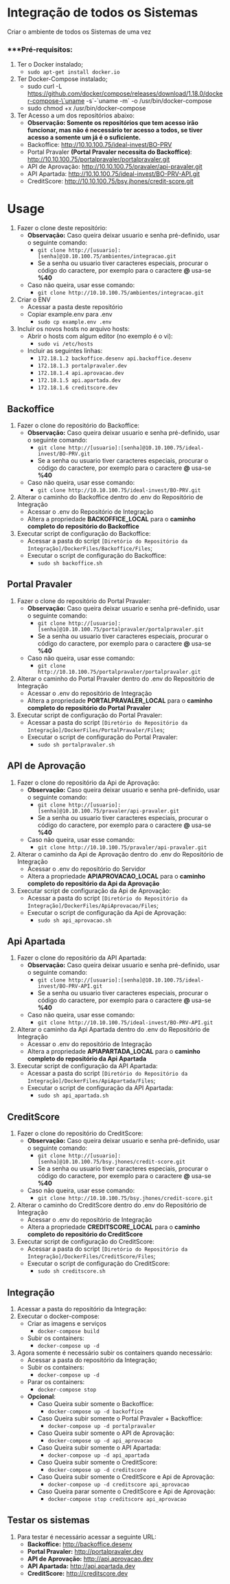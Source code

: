 # Integração de todos os Sistemas

Criar o ambiente de todos os Sistemas de uma vez

### ***Pré-requisitos:

1. Ter o Docker instalado;
    * `sudo apt-get install docker.io`
2. Ter Docker-Compose instalado;
    * sudo curl -L https://github.com/docker/compose/releases/download/1.18.0/docker-compose-\`uname -s\`-\`uname -m\` -o /usr/bin/docker-compose
    * sudo chmod +x /usr/bin/docker-compose
3. Ter Acesso a um dos repositórios abaixo:
    * **Observação: Somente os repositórios que tem acesso irão funcionar, mas não é necessário ter acesso a todos, se tiver acesso a somente um já é o suficiente.**
    * Backoffice: http://10.10.100.75/ideal-invest/BO-PRV
    * Portal Pravaler **(Portal Pravaler necessita do Backoffice)**: http://10.10.100.75/portalpravaler/portalpravaler.git 
    * API de Aprovação: http://10.10.100.75/pravaler/api-pravaler.git
    * API Apartada: http://10.10.100.75/ideal-invest/BO-PRV-API.git
    * CreditScore: http://10.10.100.75/bsy.jhones/credit-score.git

# Usage

1. Fazer o clone deste repositório:
    * **Observação:** Caso queira deixar usuario e senha pré-definido, 
    usar o seguinte comando:
         * `git clone http://[usuario]:[senha]@10.10.100.75/ambientes/integracao.git`
         * Se a senha ou usuario tiver caracteres especiais, 
         procurar o código do caractere, 
         por exemplo para o caractere **@** usa-se **%40**
    * Caso não queira, usar esse comando:     
        * `git clone http://10.10.100.75/ambientes/integracao.git`
2. Criar o ENV
    * Acessar a pasta deste repositório 
    * Copiar example.env para .env
        * `sudo cp example.env .env`
3. Incluir os novos hosts no arquivo hosts:
    * Abrir o hosts com algum editor (no exemplo é o vi):
        * `sudo vi /etc/hosts`
    * Incluir as seguintes linhas:
        * `172.18.1.2 backoffice.desenv api.backoffice.desenv`
        * `172.18.1.3 portalpravaler.dev`
        * `172.18.1.4 api.aprovacao.dev`
        * `172.18.1.5 api.apartada.dev`
        * `172.18.1.6 creditscore.dev`

## Backoffice
1. Fazer o clone do repositório do Backoffice:
    * **Observação:** Caso queira deixar usuario e senha pré-definido, 
    usar o seguinte comando:
         * `git clone http://[usuario]:[senha]@10.10.100.75/ideal-invest/BO-PRV.git`
         * Se a senha ou usuario tiver caracteres especiais, 
         procurar o código do caractere, 
         por exemplo para o caractere **@** usa-se **%40**
    * Caso não queira, usar esse comando:     
        * `git clone http://10.10.100.75/ideal-invest/BO-PRV.git`
2. Alterar o caminho do Backoffice dentro do .env do Repositório de Integração
    * Acessar o .env do Repositório de Integração
    * Altera a propriedade **BACKOFFICE_LOCAL** para o **caminho completo do repositório do Backoffice**
3. Executar script de configuração do Backoffice:
    * Acessar a pasta do script `[Diretório do Repositório da Integração]/DockerFiles/Backoffice/Files`;
    * Executar o script de configuração do Backoffice:
        * `sudo sh backoffice.sh`
        
        
## Portal Pravaler
1. Fazer o clone do repositório do Portal Pravaler:
    * **Observação:** Caso queira deixar usuario e senha pré-definido, 
    usar o seguinte comando:
         * `git clone http://[usuario]:[senha]@10.10.100.75/portalpravaler/portalpravaler.git`
         * Se a senha ou usuario tiver caracteres especiais, 
         procurar o código do caractere, 
         por exemplo para o caractere **@** usa-se **%40**
    * Caso não queira, usar esse comando:     
        * `git clone http://10.10.100.75/portalpravaler/portalpravaler.git`
2. Alterar o caminho do Portal Pravaler dentro do .env do Repositório de Integração
    * Acessar o .env do repositório de Integração
    * Altera a propriedade **PORTALPRAVALER_LOCAL** para o **caminho completo do repositório do Portal Pravaler**        
3. Executar script de configuração do Portal Pravaler:
    * Acessar a pasta do script `[Diretório do Repositório da Integração]/DockerFiles/PortalPravaler/Files`;
    * Executar o script de configuração do Portal Pravaler:
        * `sudo sh portalpravaler.sh`     
        
        
## API de Aprovação
1. Fazer o clone do repositório da Api de Aprovação:
    * **Observação:** Caso queira deixar usuario e senha pré-definido, 
    usar o seguinte comando:
         * `git clone http://[usuario]:[senha]@10.10.100.75/pravaler/api-pravaler.git`
         * Se a senha ou usuario tiver caracteres especiais, 
         procurar o código do caractere, 
         por exemplo para o caractere **@** usa-se **%40**
    * Caso não queira, usar esse comando:     
        * `git clone http://10.10.100.75/pravaler/api-pravaler.git`
2. Alterar o caminho da Api de Aprovação dentro do .env do Repositório de Integração
    * Acessar o .env do repositório do Servidor
    * Altera a propriedade **APIAPROVACAO_LOCAL** para o **caminho completo do repositório da Api da Aprovação**       
3. Executar script de configuração da Api de Aprovação:
    * Acessar a pasta do script `[Diretório do Repositório da Integração]/DockerFiles/ApiAprovacao/Files`;
    * Executar o script de configuração da Api de Aprovação:
        * `sudo sh api_aprovacao.sh`  
        
        
## Api Apartada
1. Fazer o clone do repositório da API Apartada:
    * **Observação:** Caso queira deixar usuario e senha pré-definido, 
    usar o seguinte comando:
         * `git clone http://[usuario]:[senha]@10.10.100.75/ideal-invest/BO-PRV-API.git`
         * Se a senha ou usuario tiver caracteres especiais, 
         procurar o código do caractere, 
         por exemplo para o caractere **@** usa-se **%40**
    * Caso não queira, usar esse comando:     
        * `git clone http://10.10.100.75/ideal-invest/BO-PRV-API.git`
2. Alterar o caminho da Api Apartada dentro do .env do Repositório de Integração
    * Acessar o .env do repositório de Integração
    * Altera a propriedade **APIAPARTADA_LOCAL** para o **caminho completo do repositório da Api Apartada**            
3. Executar script de configuração da API Apartada:
    * Acessar a pasta do script `[Diretório do Repositório da Integração]/DockerFiles/ApiApartada/Files`;
    * Executar o script de configuração da API Apartada:
        * `sudo sh api_apartada.sh`          

## CreditScore
1. Fazer o clone do repositório do CreditScore:
    * **Observação:** Caso queira deixar usuario e senha pré-definido, 
    usar o seguinte comando:
         * `git clone http://[usuario]:[senha]@10.10.100.75/bsy.jhones/credit-score.git`
         * Se a senha ou usuario tiver caracteres especiais, 
         procurar o código do caractere, 
         por exemplo para o caractere **@** usa-se **%40**
    * Caso não queira, usar esse comando:     
        * `git clone http://10.10.100.75/bsy.jhones/credit-score.git`
2. Alterar o caminho do CreditScore dentro do .env do Repositório de Integração
    * Acessar o .env do repositório de Integração
    * Altera a propriedade **CREDITSCORE_LOCAL** para o **caminho completo do repositório do CreditScore**           
3. Executar script de configuração do CreditScore:
    * Acessar a pasta do script `[Diretório do Repositório da Integração]/DockerFiles/CreditScore/Files`;
    * Executar o script de configuração do CreditScore:
        * `sudo sh creditscore.sh`  
        
        
## Integração
1. Acessar a pasta do repositório da Integração:
2. Executar o docker-compose:
    * Criar as imagens e serviços
        * `docker-compose build`
    * Subir os containers:
        * `docker-compose up -d`
3. Agora somente é necessário subir os containers quando necessário:
    * Acessar a pasta do repositório da Integração;
    * Subir os containers:
        * `docker-compose up -d`
    * Parar os containers:
        * `docker-compose stop`
    * **Opcional**:
        * Caso Queira subir somente o Backoffice:
            * `docker-compose up -d backoffice`
        * Caso Queira subir somente o Portal Pravaler + Backoffice:
            * `docker-compose up -d portalpravaler`
        * Caso Queira subir somente o API de Aprovação:
            * `docker-compose up -d api_aprovacao`    
        * Caso Queira subir somente o API Apartada:
            * `docker-compose up -d api_apartada`
        * Caso Queira subir somente o CreditScore:
            * `docker-compose up -d creditscore` 
        * Caso Queira subir somente o CreditScore e Api de Aprovação:
            * `docker-compose up -d creditscore api_aprovacao`
        * Caso Queira parar somente o CreditScore e Api de Aprovação:
            * `docker-compose stop creditscore api_aprovacao` 
        
        
## Testar os sistemas
1. Para testar é necessário acessar a seguinte URL:
    * **Backoffice:** http://backoffice.desenv
    * **Portal Pravaler:** http://portalpravaler.dev
    * **API de Aprovação:** http://api.aprovacao.dev
    * **API Apartada:** http://api.apartada.dev
    * **CreditScore:** http://creditscore.dev